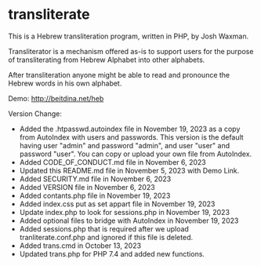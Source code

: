 # transliterate

This is a Hebrew transliteration program, written in PHP, by Josh Waxman.

Transliterator is a mechanism offered as-is to support users for the purpose of transliterating from Hebrew Alphabet into other alphabets.

After transliteration anyone might be able to read and pronounce the Hebrew words in his own alphabet.

Demo: http://beitdina.net/heb

Version Change:
* Added the .htpasswd.autoindex file in November 19, 2023 as a copy from AutoIndex with users and passwords.
This version is the default having user "admin" and password "admin", and user "user" and password "user".
You can copy or upload your own file from AutoIndex.
* Added CODE_OF_CONDUCT.md file in November 6, 2023
* Updated this README.md file in November 5, 2023 with Demo Link.
* Added SECURITY.md file in November 6, 2023
* Added VERSION file in November 6, 2023
* Added contants.php file in November 19, 2023
* Added index.css put as set appart file in November 19, 2023
* Update index.php to look for sessions.php in November 19, 2023
* Added optional files to bridge with AutoIndex in November 19, 2023
* Added sessions.php that is required after we upload tranliterate.conf.php and ignored if this file is deleted.
* Added trans.cmd in October 13, 2023
* Updated trans.php for PHP 7.4 and added new functions. 
